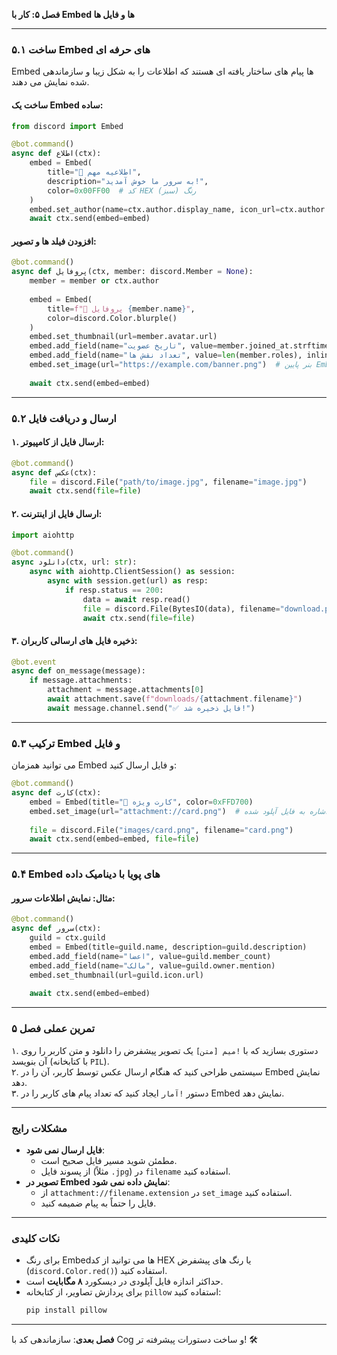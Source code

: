 **فصل ۵: کار با Embed ها و فایل ها**  

---

### **۵.۱ ساخت Embed های حرفه ای**  
Embed ها پیام های ساختار یافته ای هستند که اطلاعات را به شکل زیبا و سازماندهی شده نمایش می دهند.  

#### **ساخت یک Embed ساده**:  

```python
from discord import Embed

@bot.command()
async def اطلاع(ctx):
    embed = Embed(
        title="📢 اطلاعیه مهم",
        description="به سرور ما خوش آمدید!",
        color=0x00FF00  # کد HEX رنگ (سبز)
    )
    embed.set_author(name=ctx.author.display_name, icon_url=ctx.author.avatar.url)
    await ctx.send(embed=embed)
```

#### **افزودن فیلد ها و تصویر**:  

```python
@bot.command()
async def پروفایل(ctx, member: discord.Member = None):
    member = member or ctx.author
    
    embed = Embed(
        title=f"📁 پروفایل {member.name}",
        color=discord.Color.blurple()
    )
    embed.set_thumbnail(url=member.avatar.url)
    embed.add_field(name="تاریخ عضویت", value=member.joined_at.strftime("%Y/%m/%d"), inline=False)
    embed.add_field(name="تعداد نقش ها", value=len(member.roles), inline=True)
    embed.set_image(url="https://example.com/banner.png")  # بنر پایین Embed
    
    await ctx.send(embed=embed)
```

---

### **۵.۲ ارسال و دریافت فایل**  
#### **۱. ارسال فایل از کامپیوتر**:  

```python
@bot.command()
async def عکس(ctx):
    file = discord.File("path/to/image.jpg", filename="image.jpg")
    await ctx.send(file=file)
```

#### **۲. ارسال فایل از اینترنت**:  

```python
import aiohttp

@bot.command()
async دانلود(ctx, url: str):
    async with aiohttp.ClientSession() as session:
        async with session.get(url) as resp:
            if resp.status == 200:
                data = await resp.read()
                file = discord.File(BytesIO(data), filename="download.png")
                await ctx.send(file=file)
```

#### **۳. ذخیره فایل های ارسالی کاربران**:  

```python
@bot.event
async def on_message(message):
    if message.attachments:
        attachment = message.attachments[0]
        await attachment.save(f"downloads/{attachment.filename}")
        await message.channel.send("✅ فایل ذخیره شد!")
```

---

### **۵.۳ ترکیب Embed و فایل**  
می توانید همزمان Embed و فایل ارسال کنید: 

```python
@bot.command()
async def کارت(ctx):
    embed = Embed(title="🎴 کارت ویژه", color=0xFFD700)
    embed.set_image(url="attachment://card.png")  # اشاره به فایل آپلود شده
    
    file = discord.File("images/card.png", filename="card.png")
    await ctx.send(embed=embed, file=file)
```

---

### **۵.۴ Embed های پویا با دینامیک داده**  
#### **مثال: نمایش اطلاعات سرور**:  

```python
@bot.command()
async def سرور(ctx):
    guild = ctx.guild
    embed = Embed(title=guild.name, description=guild.description)
    embed.add_field(name="اعضا", value=guild.member_count)
    embed.add_field(name="مالک", value=guild.owner.mention)
    embed.set_thumbnail(url=guild.icon.url)
    
    await ctx.send(embed=embed)
```

---

### **تمرین عملی فصل ۵**  
۱. دستوری بسازید که با `!میم [متن]` یک تصویر پیشفرض را دانلود و متن کاربر را روی آن بنویسد (با کتابخانه `PIL`).  
۲. سیستمی طراحی کنید که هنگام ارسال عکس توسط کاربر، آن را در Embed نمایش دهد.  
۳. دستور `!آمار` ایجاد کنید که تعداد پیام های کاربر را در Embed نمایش دهد.  

---

### **مشکلات رایج**  
- **فایل ارسال نمی شود**:  
  - مطمئن شوید مسیر فایل صحیح است.  
  - از پسوند فایل (مثلاً `.jpg`) در `filename` استفاده کنید.  
- **تصویر در Embed نمایش داده نمی شود**:  
  - از `attachment://filename.extension` در `set_image` استفاده کنید.  
  - فایل را حتماً به پیام ضمیمه کنید.  

---

### **نکات کلیدی**  
- برای رنگ Embedها می توانید از کد HEX یا رنگ های پیشفرض (`discord.Color.red()`) استفاده کنید.  
- حداکثر اندازه فایل آپلودی در دیسکورد **۸ مگابایت** است.  
- برای پردازش تصاویر، از کتابخانه `pillow` استفاده کنید:  
  ```bash
  pip install pillow
  ```

---

**فصل بعدی**: سازماندهی کد با Cog و ساخت دستورات پیشرفته تر! 🛠️